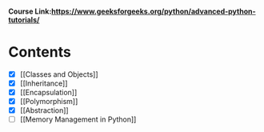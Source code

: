 
#### Course Link:https://www.geeksforgeeks.org/python/advanced-python-tutorials/

# Contents

- [x] [[Classes and Objects]]
- [x] [[Inheritance]]
- [x] [[Encapsulation]]
- [x] [[Polymorphism]]
- [x] [[Abstraction]]
- [ ] [[Memory Management in Python]]
